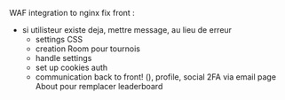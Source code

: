 WAF integration to nginx 
fix front :
- si utilisteur existe deja, mettre message, au lieu de erreur
	- settings CSS
	- creation Room pour tournois
	- handle settings
	- set up cookies auth
	- communication back to front! (), profile, social
2FA via email
page About pour remplacer leaderboard